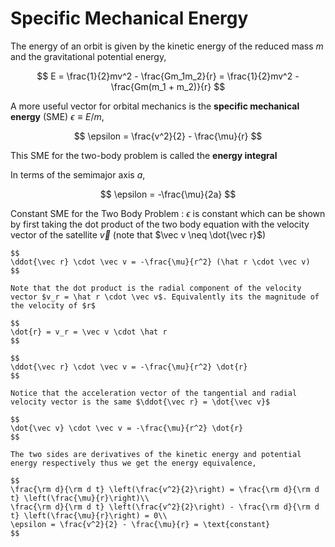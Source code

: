 #  Specific Mechanical Energy

The energy of an orbit is given by the kinetic energy of the reduced mass $m$ and the gravitational potential energy,

$$
E = \frac{1}{2}mv^2 - \frac{Gm_1m_2}{r} = \frac{1}{2}mv^2 - \frac{Gm(m_1 + m_2)}{r}
$$

A more useful vector for orbital mechanics is the **specific mechanical energy** (SME) $\epsilon \equiv E / m$,

$$
\epsilon = \frac{v^2}{2} - \frac{\mu}{r}
$$

This SME for the two-body problem is called the **energy integral**

In terms of the semimajor axis $a$,

$$
\epsilon = -\frac{\mu}{2a}
$$

Constant SME for the Two Body Problem
: $\epsilon$ is constant which can be shown by first taking the dot product of the two body equation with the velocity vector of the satellite $\vec v$ (note that $\vec v \neq \dot{\vec r}$)

    $$
    \ddot{\vec r} \cdot \vec v = -\frac{\mu}{r^2} (\hat r \cdot \vec v)
    $$

    Note that the dot product is the radial component of the velocity vector $v_r = \hat r \cdot \vec v$. Equivalently its the magnitude of the velocity of $r$

    $$
    \dot{r} = v_r = \vec v \cdot \hat r
    $$

    $$
    \ddot{\vec r} \cdot \vec v = -\frac{\mu}{r^2} \dot{r}
    $$

    Notice that the acceleration vector of the tangential and radial velocity vector is the same $\ddot{\vec r} = \dot{\vec v}$

    $$
    \dot{\vec v} \cdot \vec v = -\frac{\mu}{r^2} \dot{r}
    $$

    The two sides are derivatives of the kinetic energy and potential energy respectively thus we get the energy equivalence,

    $$
    \frac{\rm d}{\rm d t} \left(\frac{v^2}{2}\right) = \frac{\rm d}{\rm d t} \left(\frac{\mu}{r}\right)\\
    \frac{\rm d}{\rm d t} \left(\frac{v^2}{2}\right) - \frac{\rm d}{\rm d t} \left(\frac{\mu}{r}\right) = 0\\
    \epsilon = \frac{v^2}{2} - \frac{\mu}{r} = \text{constant}
    $$